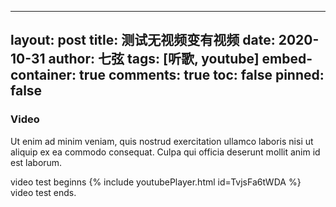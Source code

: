  --- 
 layout: post 
 title: 测试无视频变有视频 
 date: 2020-10-31 
 author: 七弦 
 tags: [听歌, youtube] 
 embed-container: true
 comments: true 
 toc: false 
 pinned: false 
 --- 
   ### Video 
   Ut enim ad minim veniam, quis nostrud exercitation ullamco laboris nisi ut aliquip ex ea commodo consequat. 
   Culpa qui officia deserunt mollit anim id est laborum. 
   <!--more--> 
   video test beginns 
   {% include youtubePlayer.html id=TvjsFa6tWDA %} 
   video test ends. 
